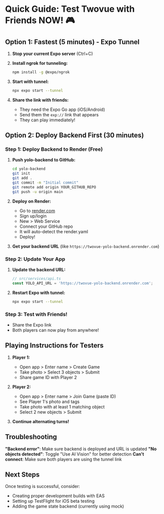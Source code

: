 # Quick Guide: Test Twovue with Friends NOW! 🎮

## Option 1: Fastest (5 minutes) - Expo Tunnel

1. **Stop your current Expo server** (Ctrl+C)

2. **Install ngrok for tunneling:**
   ```bash
   npm install -g @expo/ngrok
   ```

3. **Start with tunnel:**
   ```bash
   npx expo start --tunnel
   ```

4. **Share the link with friends:**
   - They need the Expo Go app (iOS/Android)
   - Send them the `exp://` link that appears
   - They can play immediately!

## Option 2: Deploy Backend First (30 minutes)

### Step 1: Deploy Backend to Render (Free)

1. **Push yolo-backend to GitHub:**
   ```bash
   cd yolo-backend
   git init
   git add .
   git commit -m "Initial commit"
   git remote add origin YOUR_GITHUB_REPO
   git push -u origin main
   ```

2. **Deploy on Render:**
   - Go to [render.com](https://render.com)
   - Sign up/login
   - New > Web Service
   - Connect your GitHub repo
   - It will auto-detect the render.yaml
   - Deploy!

3. **Get your backend URL** (like `https://twovue-yolo-backend.onrender.com`)

### Step 2: Update Your App

1. **Update the backend URL:**
   ```typescript
   // src/services/api.ts
   const YOLO_API_URL = 'https://twovue-yolo-backend.onrender.com';
   ```

2. **Restart Expo with tunnel:**
   ```bash
   npx expo start --tunnel
   ```

### Step 3: Test with Friends!
- Share the Expo link
- Both players can now play from anywhere!

## Playing Instructions for Testers

1. **Player 1:**
   - Open app > Enter name > Create Game
   - Take photo > Select 3 objects > Submit
   - Share game ID with Player 2

2. **Player 2:**
   - Open app > Enter name > Join Game (paste ID)
   - See Player 1's photo and tags
   - Take photo with at least 1 matching object
   - Select 2 new objects > Submit

3. **Continue alternating turns!**

## Troubleshooting

**"Backend error"**: Make sure backend is deployed and URL is updated
**"No objects detected"**: Toggle "Use AI Vision" for better detection
**Can't connect**: Make sure both players are using the tunnel link

## Next Steps

Once testing is successful, consider:
- Creating proper development builds with EAS
- Setting up TestFlight for iOS beta testing
- Adding the game state backend (currently using mock) 